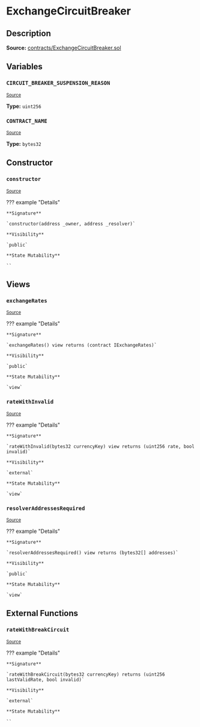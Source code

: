 # ExchangeCircuitBreaker

## Description

**Source:** [contracts/ExchangeCircuitBreaker.sol](https://github.com/Synthetixio/synthetix/tree/v2.80.1-alpha/contracts/ExchangeCircuitBreaker.sol)

## Variables

### `CIRCUIT_BREAKER_SUSPENSION_REASON`

<sub>[Source](https://github.com/Synthetixio/synthetix/tree/v2.80.1-alpha/contracts/ExchangeCircuitBreaker.sol#L36)</sub>

**Type:** `uint256`

### `CONTRACT_NAME`

<sub>[Source](https://github.com/Synthetixio/synthetix/tree/v2.80.1-alpha/contracts/ExchangeCircuitBreaker.sol#L33)</sub>

**Type:** `bytes32`

## Constructor

### `constructor`

<sub>[Source](https://github.com/Synthetixio/synthetix/tree/v2.80.1-alpha/contracts/ExchangeCircuitBreaker.sol#L41)</sub>

??? example "Details"

    **Signature**

    `constructor(address _owner, address _resolver)`

    **Visibility**

    `public`

    **State Mutability**

    ``

## Views

### `exchangeRates`

<sub>[Source](https://github.com/Synthetixio/synthetix/tree/v2.80.1-alpha/contracts/ExchangeCircuitBreaker.sol#L52)</sub>

??? example "Details"

    **Signature**

    `exchangeRates() view returns (contract IExchangeRates)`

    **Visibility**

    `public`

    **State Mutability**

    `view`

### `rateWithInvalid`

<sub>[Source](https://github.com/Synthetixio/synthetix/tree/v2.80.1-alpha/contracts/ExchangeCircuitBreaker.sol#L61)</sub>

??? example "Details"

    **Signature**

    `rateWithInvalid(bytes32 currencyKey) view returns (uint256 rate, bool invalid)`

    **Visibility**

    `external`

    **State Mutability**

    `view`

### `resolverAddressesRequired`

<sub>[Source](https://github.com/Synthetixio/synthetix/tree/v2.80.1-alpha/contracts/ExchangeCircuitBreaker.sol#L45)</sub>

??? example "Details"

    **Signature**

    `resolverAddressesRequired() view returns (bytes32[] addresses)`

    **Visibility**

    `public`

    **State Mutability**

    `view`

## External Functions

### `rateWithBreakCircuit`

<sub>[Source](https://github.com/Synthetixio/synthetix/tree/v2.80.1-alpha/contracts/ExchangeCircuitBreaker.sol#L71)</sub>

??? example "Details"

    **Signature**

    `rateWithBreakCircuit(bytes32 currencyKey) returns (uint256 lastValidRate, bool invalid)`

    **Visibility**

    `external`

    **State Mutability**

    ``
